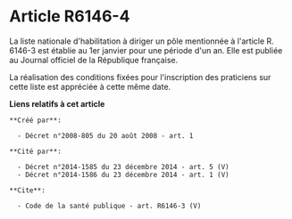 # Article R6146-4

La liste nationale d'habilitation à diriger un pôle mentionnée à l'article R. 6146-3 est établie au 1er janvier pour une
période d'un an. Elle est publiée au Journal officiel de la République française. 

La réalisation des conditions fixées pour l'inscription des praticiens sur cette liste est appréciée à cette même date.

**Liens relatifs à cet article**

	**Créé par**:

	  - Décret n°2008-805 du 20 août 2008 - art. 1

	**Cité par**:

	  - Décret n°2014-1585 du 23 décembre 2014 - art. 5 (V)
	  - Décret n°2014-1586 du 23 décembre 2014 - art. 1 (V)

	**Cite**:

	  - Code de la santé publique - art. R6146-3 (V)
